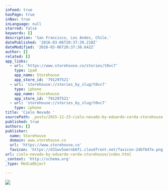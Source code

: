 ```yaml
---
inFeed: true
hasPage: true
inNav: true
inLanguage: null
starred: false
keywords: []
description: 'San Francisco, Los Andes, Chile.'
datePublished: '2016-03-06T20:37:39.218Z'
dateModified: '2016-03-06T20:37:38.642Z'
author: []
related: []
app_links:
  - url: 'https://www.storehouse.co/stories/t0vc7'
    type: ipad
    app_name: Storehouse
    app_store_id: '791297521'
  - url: 'storehouse://stories_by_slug/t0vc7'
    type: iphone
    app_name: Storehouse
    app_store_id: '791297521'
  - url: 'storehouse://stories_by_slug/t0vc7'
    type: iphone
title: 'Cielo Nevado '
sourcePath: _posts/2015-12-23-cielo-nevado-by-eduardo-cerda-storehouse.md
published: true
authors: []
publisher:
  name: Storehouse
  domain: www.storehouse.co
  url: 'https://www.storehouse.co'
  favicon: 'https://d31wv5omrnb6fi.cloudfront.net/favicon-2dbf647e.png'
url: cielo-nevado-by-eduardo-cerda-storehouse/index.html
_context: 'http://schema.org'
_type: MediaObject

---
```

![](https://the-grid-user-content.s3-us-west-2.amazonaws.com/a733f234-5c37-483c-b56a-32f1bf06613d.jpg)
